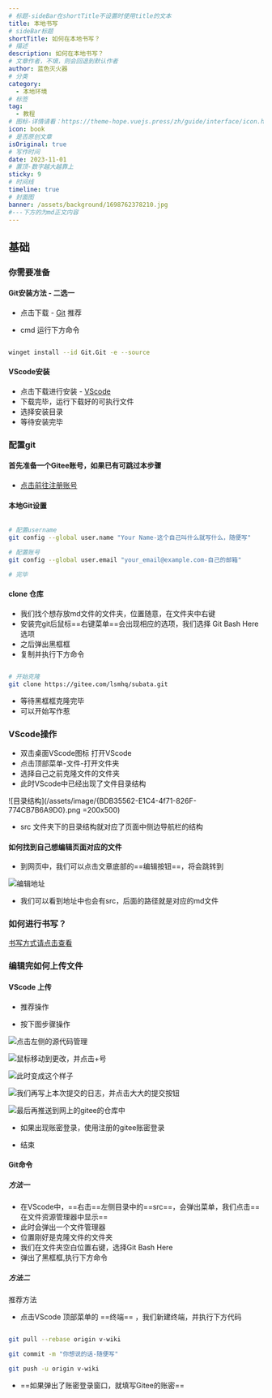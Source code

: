 ```yaml
---
# 标题-sideBar在shortTitle不设置时使用title的文本
title: 本地书写
# sideBar标题
shortTitle: 如何在本地书写？
# 描述
description: 如何在本地书写？
# 文章作者，不填，则会回退到默认作者
author: 蓝色灭火器
# 分类
category: 
  - 本地环境
# 标签
tag: 
  - 教程
# 图标-详情请看：https://theme-hope.vuejs.press/zh/guide/interface/icon.html
icon: book
# 是否原创文章
isOriginal: true
# 写作时间
date: 2023-11-01
# 置顶-数字越大越靠上
sticky: 9
# 时间线
timeline: true
# 封面图
banner: /assets/background/1698762378210.jpg
#---下方的为md正文内容
---
```


## 基础

### 你需要准备

#### Git安装方法 - 二选一

- 点击下载 - [Git](https://git-scm.com/) <Badge >推荐</Badge>

- cmd 运行下方命令

```sh

winget install --id Git.Git -e --source 

```

#### VScode安装

- 点击下载进行安装 - [VScode](https://code.visualstudio.com/Download)
- 下载完毕，运行下载好的可执行文件
- 选择安装目录
- 等待安装完毕

### 配置git

#### 首先准备一个Gitee账号，如果已有可跳过本步骤

- [点击前往注册账号](https://gitee.com/signup#lang=zh-CN)

#### 本地Git设置

```sh

# 配置username
git config --global user.name "Your Name-这个自己叫什么就写什么，随便写"

# 配置账号
git config --global user.email "your_email@example.com-自己的邮箱"

# 完毕

```

#### clone 仓库

- 我们找个想存放md文件的文件夹，位置随意，在文件夹中右键
- 安装完git后鼠标==右键菜单==会出现相应的选项，我们选择 <Badge>Git Bash Here</Badge> 选项
- 之后弹出黑框框
- 复制并执行下方命令

```sh

# 开始克隆
git clone https://gitee.com/lsmhq/subata.git

```

- 等待黑框框克隆完毕
- 可以开始写作惹

### VScode操作

- 双击桌面VScode图标 打开VScode
- 点击顶部菜单-文件-打开文件夹
- 选择自己之前克隆文件的文件夹
- 此时VScode中已经出现了文件目录结构

![目录结构](/assets/image/{BDB35562-E1C4-4f71-826F-774CB7B6A9D0}.png =200x500)

- src 文件夹下的目录结构就对应了页面中侧边导航栏的结构

#### 如何找到自己想编辑页面对应的文件

- 到网页中，我们可以点击文章底部的==编辑按钮==，将会跳转到

![编辑地址](/assets/image/20231103101946.png)

- 我们可以看到地址中也会有src，后面的路径就是对应的md文件

### 如何进行书写？

[书写方式请点击查看](https://lsmhq.gitee.io/subata/template/template.html)

### 编辑完如何上传文件

#### VScode 上传

- <Badge>推荐操作</Badge>

- 按下图步骤操作

![点击左侧的源代码管理](/assets/image/git/{FE9C5A22-2116-4eba-9202-5466D4726075}.png)

![鼠标移动到更改，并点击+号](/assets/image/git/QQ截图20231103103528.png)

![此时变成这个样子](/assets/image/git/QQ截图20231103103549.png)

![我们再写上本次提交的日志，并点击大大的提交按钮](/assets/image/git/{BDAA45F8-223C-4d61-8682-4E29B1003536}.png)

![最后再推送到网上的gitee的仓库中](/assets/image/git/QQ截图20231103104113.png)

- 如果出现账密登录，使用注册的gitee账密登录

- 结束

#### Git命令

##### 方法一

- 在VScode中，==右击==左侧目录中的==src==，会弹出菜单，我们点击==在文件资源管理器中显示==
- 此时会弹出一个文件管理器
- 位置刚好是克隆文件的文件夹
- 我们在文件夹空白位置右键，选择Git Bash Here
- 弹出了黑框框,执行下方命令

##### 方法二

<Badge>推荐方法</Badge>

- 点击VScode 顶部菜单的 ==终端== ，我们新建终端，并执行下方代码

```sh

git pull --rebase origin v-wiki

git commit -m "你想说的话-随便写"

git push -u origin v-wiki

```

- ==如果弹出了账密登录窗口，就填写Gitee的账密==

